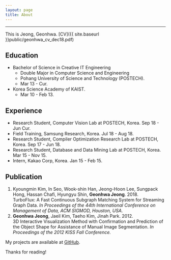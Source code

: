 ```yaml
---
layout: page
title: About
---
```

-------------------------------------------------------
This is Jeong, Geonhwa. [CV]({{ site.baseurl }}public/geonhwa_cv_dec18.pdf)



## Education

* Bachelor of Science in Creative IT Engineering
  * Double Major in Computer Science and Engineering
  * Pohang University of Science and Technology (POSTECH). 
  * Mar 13 - Cur. 
* Korea Science Academy of KAIST. 
  * Mar 10 - Feb 13.

## Experience

* Research Student, Computer Vision Lab at POSTECH, Korea. Sep 18 - Jun Cur.
* Field Training, Samsung Research, Korea. Jul 18 - Aug 18.
* Research Student, Compiler Optimization Research Lab at POSTECH, Korea. Sep 17 - Jun 18.
* Research Student, Database and Data Mining Lab at POSTECH, Korea. Mar 15 - Nov 15.
* Intern, Kakao Corp, Korea. Jan 15 - Feb 15.

## Publication

1. Kyoungmin Kim, In Seo, Wook-shin Han, Jeong-Hoon Lee, Sungpack Hong, Hassan Chafi, Hyungyu Shin, **Geonhwa Jeong**. 2018.  
TurboFlux: A Fast Continuous Subgraph Matching System for Streaming Graph Data. *In Proceedings of the 44th International Conference on Management of Data, ACM SIGMOD, Houston, USA.*
2. **Geonhwa Jeong**, Jaeil Kim, Taeho Kim, Jinah Park. 2012.  
3D Interactive Visualization Method with Confirmation and Prediction of the Object Shape for Assistance of Manual Image Segmentation. *In Proceedings of the 2012 KISS Fall Conference.*



My projects are available at [GitHub](https://github.com/ghjeong12).

Thanks for reading!
